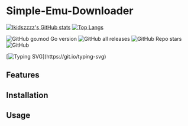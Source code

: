 # Simple-Emu-Downloader

[![lkidszzzz's GitHub stats](https://github-readme-stats.vercel.app/api?username=lkidszzzz&show_icons=true&theme=dracula)](https://github.com/anuraghazra/github-readme-stats)
[![Top Langs](https://github-readme-stats.vercel.app/api/top-langs/?username=lkidszzzz&show_icons=true&theme=dracula)](https://github.com/anuraghazra/github-readme-stats)


![GitHub go.mod Go version](https://img.shields.io/github/go-mod/go-version/lkidszzzz/Simple-Emu-Downloader?style=flat-square)
![GitHub all releases](https://img.shields.io/github/downloads/lkidszzzz/Simple-Emu-Downloader/total?style=flat-square)
![GitHub Repo stars](https://img.shields.io/github/stars/lkidszzzz/Simple-Emu-Downloader?style=flat-square)
![GitHub](https://img.shields.io/github/license/lkidszzzz/Simple-Emu-Downloader?style=flat-square)

[![Typing SVG](https://readme-typing-svg.herokuapp.com?font=Roboto&size=24&duration=12345&color=F76644&width=700&lines=A+simple+console+application+to+download+popular+emulators.)](https://git.io/typing-svg)

## Features

## Installation

## Usage

